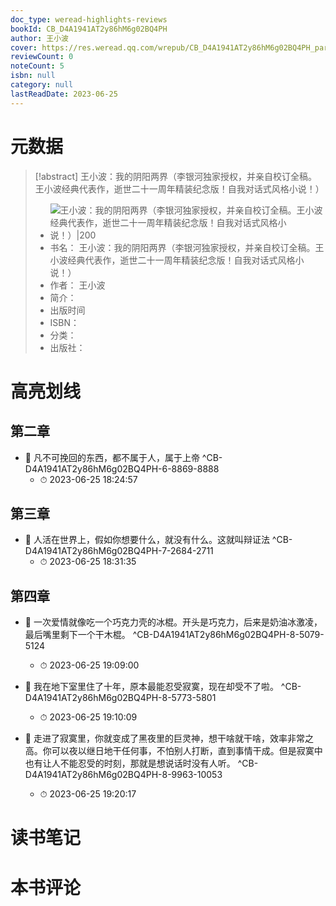 ```yaml
---
doc_type: weread-highlights-reviews
bookId: CB_D4A1941AT2y86hM6g02BQ4PH
author: 王小波
cover: https://res.weread.qq.com/wrepub/CB_D4A1941AT2y86hM6g02BQ4PH_parsecover
reviewCount: 0
noteCount: 5
isbn: null
category: null
lastReadDate: 2023-06-25
---
```

# 元数据
> [!abstract] 王小波：我的阴阳两界（李银河独家授权，并亲自校订全稿。王小波经典代表作，逝世二十一周年精装纪念版！自我对话式风格小说！）
> - ![ 王小波：我的阴阳两界（李银河独家授权，并亲自校订全稿。王小波经典代表作，逝世二十一周年精装纪念版！自我对话式风格小说！）|200](https://res.weread.qq.com/wrepub/CB_D4A1941AT2y86hM6g02BQ4PH_parsecover)
> - 书名： 王小波：我的阴阳两界（李银河独家授权，并亲自校订全稿。王小波经典代表作，逝世二十一周年精装纪念版！自我对话式风格小说！）
> - 作者： 王小波
> - 简介： 
> - 出版时间 
> - ISBN： 
> - 分类： 
> - 出版社： 

# 高亮划线

## 第二章


- 📌 凡不可挽回的东西，都不属于人，属于上帝 ^CB-D4A1941AT2y86hM6g02BQ4PH-6-8869-8888
    - ⏱ 2023-06-25 18:24:57 
## 第三章


- 📌 人活在世界上，假如你想要什么，就没有什么。这就叫辩证法 ^CB-D4A1941AT2y86hM6g02BQ4PH-7-2684-2711
    - ⏱ 2023-06-25 18:31:35 
## 第四章


- 📌 一次爱情就像吃一个巧克力壳的冰棍。开头是巧克力，后来是奶油冰激凌，最后嘴里剩下一个干木棍。 ^CB-D4A1941AT2y86hM6g02BQ4PH-8-5079-5124
    - ⏱ 2023-06-25 19:09:00 

- 📌 我在地下室里住了十年，原本最能忍受寂寞，现在却受不了啦。 ^CB-D4A1941AT2y86hM6g02BQ4PH-8-5773-5801
    - ⏱ 2023-06-25 19:10:09 

- 📌 走进了寂寞里，你就变成了黑夜里的巨灵神，想干啥就干啥，效率非常之高。你可以夜以继日地干任何事，不怕别人打断，直到事情干成。但是寂寞中也有让人不能忍受的时刻，那就是想说话时没有人听。 ^CB-D4A1941AT2y86hM6g02BQ4PH-8-9963-10053
    - ⏱ 2023-06-25 19:20:17 
# 读书笔记

# 本书评论
